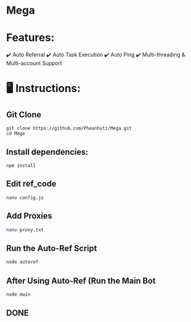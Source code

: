 # Mega

# Features: 
✔️ Auto Referral
✔️ Auto Task Execution
✔️ Auto Ping
✔️ Multi-threading & Multi-account Support

# 🖥 Instructions:

## Git Clone
```
git clone https://github.com/Pheanhutz/Mega.git
cd Mege
```

## Install dependencies:
```
npm install
```
## Edit ref_code
```
nano config.js
```
## Add Proxies
```bash
nano proxy.txt
```
## Run the Auto-Ref Script
```bash
node autoref
```
## After Using Auto-Ref (Run the Main Bot 
```bash
node main
```
## DONE
